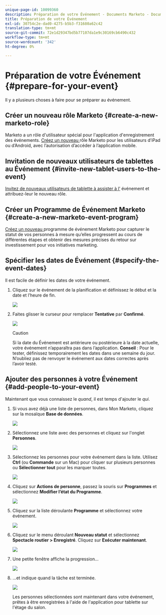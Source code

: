 ```yaml
---
unique-page-id: 10099360
description: Préparation de votre Événement - Documents Marketo - Documentation du produit
title: Préparation de votre Événement
exl-id: 30754c2e-dad0-4275-b5b3-f31680a62c42
translation-type: tm+mt
source-git-commit: 72e1d29347bd5b77107da1e9c30169cb6490c432
workflow-type: tm+mt
source-wordcount: '342'
ht-degree: 0%

---
```


# Préparation de votre Événement {#prepare-for-your-event}

Il y a plusieurs choses à faire pour se préparer au événement.

## Créer un nouveau rôle Marketo {#create-a-new-marketo-role}

Marketo a un rôle d&#39;utilisateur spécial pour l&#39;application d&#39;enregistrement des événements. [Créez un nouveau ](/help/marketo/product-docs/core-marketo-concepts/mobile-apps/event-check-in/grant-users-access-to-the-check-in-app.md) rôle Marketo pour les utilisateurs d’iPad ou d’Android, avec l’autorisation d’accéder à l’application mobile.

## Invitation de nouveaux utilisateurs de tablettes au Événement {#invite-new-tablet-users-to-the-event}

[Invitez de nouveaux utilisateurs de tablette à assister à l’](/help/marketo/product-docs/core-marketo-concepts/mobile-apps/event-check-in/grant-users-access-to-the-check-in-app.md) événement et attribuez-leur le nouveau rôle.

## Créer un Programme de Événement Marketo {#create-a-new-marketo-event-program}

[Créez un nouveau ](/help/marketo/product-docs/demand-generation/events/understanding-events/create-a-new-event-program.md) programme de événement Marketo pour capturer le statut de vos personnes à mesure qu’elles progressent au cours de différentes étapes et obtenir des mesures précises du retour sur investissement pour vos initiatives marketing.

## Spécifier les dates de Événement {#specify-the-event-dates}

Il est facile de définir les dates de votre événement.

1. Cliquez sur le événement de la planification et définissez le début et la date et l’heure de fin.

   ![](assets/image2016-4-6-15-3a27-3a35.png)

1. Faites glisser le curseur pour remplacer **Tentative** par **Confirmé**.

   ![](assets/image2016-4-6-15-3a30-3a57.png)

   >[!CAUTION]
   >
   >Si la date du Événement est antérieure ou postérieure à la date actuelle, votre événement n’apparaîtra pas dans l’application. **Conseil** : Pour le tester, définissez temporairement les dates dans une semaine du jour. N’oubliez pas de renvoyer le événement aux dates correctes après l’avoir testé.

## Ajouter des personnes à votre Événement {#add-people-to-your-event}

Maintenant que vous connaissez le *quand*, il est temps d&#39;ajouter le *qui*.

1. Si vous avez déjà une liste de personnes, dans Mon Marketo, cliquez sur la mosaïque **Base de données**.

   ![](assets/db.png)

1. Sélectionnez une liste avec des personnes et cliquez sur l&#39;onglet **Personnes**.

   ![](assets/four.png)

1. Sélectionnez les personnes pour votre événement dans la liste. Utilisez **Ctrl** (ou **Commande** sur un Mac) pour cliquer sur plusieurs personnes ou **Sélectionner tout** pour les marquer toutes.

   ![](assets/five.png)

1. Cliquez sur **Actions de personne**, passez la souris sur **Programmes** et sélectionnez **Modifier l’état du Programme**.

   ![](assets/six.png)

1. Cliquez sur la liste déroulante **Programme** et sélectionnez votre événement.

   ![](assets/seven.png)

1. Cliquez sur le menu déroulant **Nouveau statut** et sélectionnez **Spectacle routier > Enregistré**. Cliquez sur **Exécuter maintenant**.

   ![](assets/eight.png)

1. Une petite fenêtre affiche la progression...

   ![](assets/image2016-4-7-16-3a49-3a7.png)

1. ...et indique quand la tâche est terminée.

   ![](assets/ten.png)

   Les personnes sélectionnées sont maintenant dans votre événement, prêtes à être enregistrées à l&#39;aide de l&#39;application pour tablette sur l&#39;étage du salon.
